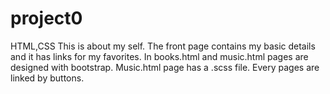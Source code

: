# project0
HTML,CSS
This is about my self. 
The front page contains my basic details and it has links for my favorites.
In books.html and music.html pages are designed with bootstrap. 
Music.html page has a .scss file.
Every pages are linked by buttons.
